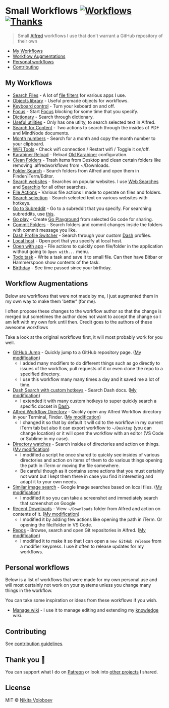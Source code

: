 # Small Workflows [![Workflows](https://img.shields.io/badge/More%20Workflows-🎩-purple.svg)](https://github.com/learn-anything/alfred-workflows#readme) [![Thanks](https://img.shields.io/badge/Say%20Thanks-💗-ff69b4.svg)](https://www.patreon.com/nikitavoloboev)
> Small [Alfred](https://www.alfredapp.com/) workflows I use that don't warrant a GitHub repository of their own

- [My Workflows](#my-workflows)
- [Workflow Augmentations](#workflow-augmentations)
- [Personal workflows](#personal-workflows)
- [Contributing](#contributing)

## My Workflows
- [Search Files](search-files#readme) - A lot of [file filters](https://www.alfredapp.com/help/workflows/inputs/file-filter/) for various apps I use.
- [Objects library](objects-library#readme) - Useful premade objects for workflows.
- [Keyboard control](keyboard-control#readme) - Turn your keboard on and off.
- [Focus](focus#readme) - Start [Focus](https://heyfocus.com) blocking for some time that you specify.
- [Dictionary](dictionary#readme) - Search through dictionary.
- [Useful utilities](useful-utilities#readme) - Only has one utilty, to search selected text in Alfred.
- [Search for Content](search-for-content#readme) - Two actions to search through the insides of PDF and MindNode documents.
- [Month numbers](month-numbers#readme) - Search for a month and copy the month number to your clipboard.
- [WiFi Tools](wifi-tools#readme) - Check wifi connection / Restart wifi / Toggle it on/off.
- [Karabiner Reload](karabiner-reload#readme) - Reload [Old Karabiner](https://github.com/tekezo/Karabiner) configuration.
- [Clean Folders](clean-folders#readme) - Trash items from Desktop and clean certain folders like removing .alfredworkflows from ~/Downloads.
- [Folder Search](folder-search#readme) - Search folders from Alfred and open them in Finder/iTerm/Editor.
- [Search websites](search-websites#readme) - Searches on popular websites. I use [Web Searches](https://github.com/nikitavoloboev/alfred-web-searches) and [Searchio](https://github.com/deanishe/alfred-searchio) for all other searches.
- [File Actions](file-actions#readme) - Various file actions I made to operate on files and folders.
- [Search selection](search-selection#readme) - Search selected text on various websites with hotkeys.
- [Go to Subreddit](goto-subreddit#readme) - Go to a subreddit that you specify. For searching subreddits, use [this](https://github.com/deanishe/alfred-reddit).
- [Go play](go-play#readme) - Create [Go Playground](https://play.golang.org) from selected Go code for sharing.
- [Commit Folders](commit-folders#readme) - Search folders and commit changes inside the folders with commit message you like.
- [Dash Profile Switcher](dash-profile-switch#readme) - Search through your custom [Dash](https://kapeli.com/dash) profiles.
- [Local host](local-host#readme) - Open port that you specify at local host.
- [Open with app](open-with-app#readme) - File actions to quickly open file/folder in the application without going to `Open with...` menu.
- [Todo task](todo-task#readme) - Write a task and save it to small file. Can then have Bitbar or Hammerspoon show contents of the task.
- [Birthday](birthday#readme) - See time passed since your birthday.

## Workflow Augmentations
Below are workflows that were not made by me, I just augmented them in my own way to make them 'better' (for me).

I often propose these changes to the workflow author so that the change is merged but sometimes the author does not want to accept the change so I am left with my own fork until then. Credit goes to the authors of these awesome workflows

Take a look at the original workflows first, it will most probably work for you well.

- [GitHub Jump](https://github.com/lox/alfred-github-jump) - Quickly jump to a GitHub repository page. ([My modification](https://github.com/nikitavoloboev/small-workflows/blob/master/augmentations/GitHub%20jump.alfredworkflow?raw=true))
  - I added many modifiers to do different things such as go directly to issues of the workflow, pull requests of it or even clone the repo to a specified directory.
  - I use this workflow many many times a day and it saved me a lot of time.
- [Dash Search with custom hotkeys](https://github.com/Kapeli/Dash-Alfred-Workflow) - Search Dash docs. ([My modification](https://github.com/nikitavoloboev/small-workflows/blob/master/augmentations/Dash.alfredworkflow?raw=true))
  - I extended it with many custom hotkeys to super quickly search a specific docset in [Dash](https://kapeli.com/dash).
- [Alfred Workflow Directory](https://github.com/jeeftor/AlfredWorkflowDirectory) - Quckly open any Alfred Workflow directory in your Terminal, Finder. ([My modification](https://github.com/nikitavoloboev/small-workflows/blob/master/augmentations/Workflow%20directory.alfredworkflow?raw=true))
  - I changed it so that by default it will cd to the workflow in my current iTerm tab but also it can export workflow to `~/Desktop` (you can change location) or it will open the workflow with an editor (VS Code or Sublime in my case).
- [Directory watches](https://github.com/vitorgalvao/alfred-workflows/tree/master/RecentDownloads) - Search insides of directories and action on things. ([My modification](https://github.com/nikitavoloboev/small-workflows/blob/master/augmentations/Directory%20watches.alfredworkflow?raw=true))
  - I modified a script he once shared to quickly see insides of various directories and action on items of them to do various things opening the path in iTerm or moving the file somewhere.
  - Be careful though as it contains some actions that you must certainly not want but I kept them there in case you find it interesting and adapt it to your own needs.
- [Similar image search](https://github.com/deanishe/alfred-similar-image-search) - Google Image searches based on local files. ([My modification](https://github.com/nikitavoloboev/small-workflows/blob/master/augmentations/Google%20similar%20images.alfredworkflow?raw=true))
  - I modified it so you can take a screenshot and immediately search that screenshot on Google
- [Recent Downloads](https://github.com/ddjfreedom/recent-downloads-alfred-v2) - View `~/Downloads` folder from Alfred and action on contents of it. ([My modification](https://github.com/nikitavoloboev/small-workflows/blob/master/augmentations/Recent%20Downloads.alfredworkflow?raw=true))
	- I modified it by adding few actions like opening the path in iTerm. Or opening the file/folder in VS Code.
- [Repos](https://github.com/deanishe/alfred-repos) - Browse, search and open Git repositories in Alfred. ([My modification](https://github.com/nikitavoloboev/small-workflows/blob/master/augmentations/Git%20Repos.alfredworkflow?raw=true))
	- I modified it to make it so that I can open a `new GitHub release` from a modifier keypress. I use it often to release updates for my workflows.

## Personal workflows
Below is a list of workflows that were made for my own personal use and will most certainly not work on your systems unless you change many things in the workflow.

You can take some inspiration or ideas from these workflows if you wish.
- [Manage wiki](https://github.com/nikitavoloboev/small-workflows/blob/master/personal/Manage%20wiki.alfredworkflow?raw=true) - I use it to manage editing and extending my [knowledge](https://github.com/nikitavoloboev/knowledge) wiki.

## Contributing
See [contribution guidelines](CONTRIBUTING.md#readme).

## Thank you 💜
You can support what I do on [Patreon](https://www.patreon.com/nikitavoloboev) or look into [other projects](https://nikitavoloboev.xyz/projects) I shared.

## License
MIT © [Nikita Voloboev](https://www.nikitavoloboev.xyz)
